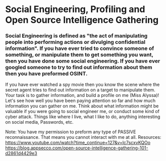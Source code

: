 # Social Engineering, Profiling and Open Source Intelligence Gathering

### Social Engineering is defined as "the act of manipulating people into performing actions or divulging confidential information". If you have ever tried to convince someone of something, or manipulate them to get something you want, then you have done some social engineering. If you have ever googled someone to try to find out information about them then you have preformed OSINT.

If you have ever watched a spy movie then you know the scene where the secret agent tries to find out information on a target to manipulate them. Your task is to gather information, and build a profile on me (Miss Alyssa)! Let's see how well you have been paying attention so far and how much information you can gather on me. Think about what information might be valuable if you were going to social engineer me, or conduct some kind of cyber attack. Things like where I live, what I like to do, anything interesting on social media, Passwords, etc. 

Note: You have my permission to preform any type of PASSIVE reconnaissance. That means you cannot interact with me at all. 
Resources:
https://www.youtube.com/watch?time_continue=127&v=lc7scxvKQOo
https://blog.appsecco.com/open-source-intelligence-gathering-101-d2861d4429e3
